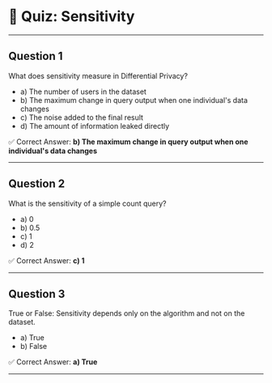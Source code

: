 # 📝 Quiz: Sensitivity

---

## Question 1

What does sensitivity measure in Differential Privacy?

- a) The number of users in the dataset
- b) The maximum change in query output when one individual's data changes
- c) The noise added to the final result
- d) The amount of information leaked directly

✅ Correct Answer: **b) The maximum change in query output when one individual's data changes**

---

## Question 2

What is the sensitivity of a simple count query?

- a) 0
- b) 0.5
- c) 1
- d) 2

✅ Correct Answer: **c) 1**

---

## Question 3

True or False: Sensitivity depends only on the algorithm and not on the dataset.

- a) True
- b) False

✅ Correct Answer: **a) True**

---
